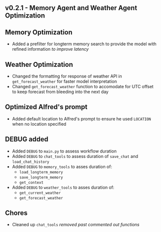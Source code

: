 ## v0.2.1 - Memory Agent and Weather Agent Optimization

## Memory Optimization
- Added a prefilter for longterm memory search to provide the model with refined information _to improve latency_

## Weather Optimization
- Changed the formatting for response of weather API in `get_forecast_weather` for faster model interpretation
- Changed `get_forecast_weather` function to accomodate for UTC offset to keep forecast from bleeding into the next day

## Optimized Alfred's prompt
- Added default location to Alfred's prompt to ensure he used `LOCATION` when no location specified

## DEBUG added
- Added `DEBUG` to `main.py` to assess workflow duration
- Added `DEBUG` to `chat_tools` to assess duration of `save_chat` and `load_chat_history`
- Added `DEBUG` to `memory_tools` to asses duration of:
  - `load_longterm_memory`
  - `save_longterm_memory`
  - `get_context`
- Added `DEBUG` to `weather_tools` to asses duration of:
  - `get_current_weather`
  - `get_forecast_weather`

## Chores
- Cleaned up `chat_tools` _removed past commented out functions_

